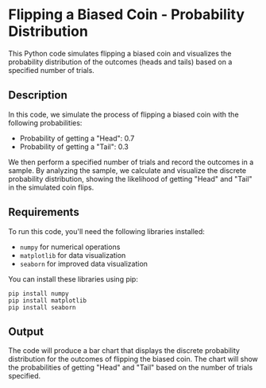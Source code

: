 # Flipping a Biased Coin - Probability Distribution

This Python code simulates flipping a biased coin and visualizes the probability distribution of the outcomes (heads and tails) based on a specified number of trials.

## Description

In this code, we simulate the process of flipping a biased coin with the following probabilities:
- Probability of getting a "Head": 0.7
- Probability of getting a "Tail": 0.3

We then perform a specified number of trials and record the outcomes in a sample. By analyzing the sample, we calculate and visualize the discrete probability distribution, showing the likelihood of getting "Head" and "Tail" in the simulated coin flips.

## Requirements

To run this code, you'll need the following libraries installed:
- `numpy` for numerical operations
- `matplotlib` for data visualization
- `seaborn` for improved data visualization

You can install these libraries using pip:
```
pip install numpy  
pip install matplotlib
pip install seaborn
```
## Output
The code will produce a bar chart that displays the discrete probability distribution for the outcomes of flipping the biased coin.
The chart will show the probabilities of getting "Head" and "Tail" based on the number of trials specified.

